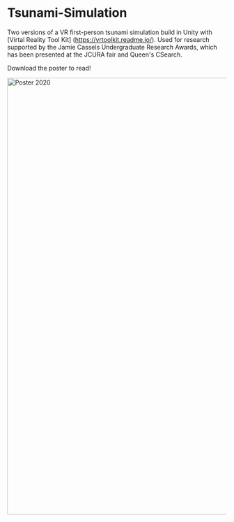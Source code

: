 # Tsunami-Simulation
Two versions of a VR first-person tsunami simulation build in Unity with [Virtal Reality Tool Kit] (https://vrtoolkit.readme.io/).
Used for research supported by the Jamie Cassels Undergraduate Research Awards, which has been presented at the JCURA fair and Queen's CSearch.

Download the poster to read!

<img src="https://github.com/emmajohnson3/Tsunami-Simulation/blob/main/New-JCURA-poster.png" alt="Poster 2020" width="1000"/>

